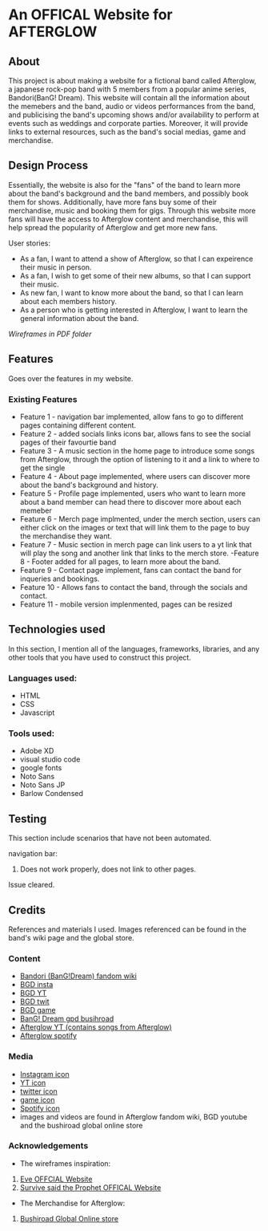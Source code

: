 # An OFFICAL Website for AFTERGLOW
## About

 This project is about making a website for a fictional band called Afterglow, a japanese rock-pop band with 5 members from a popular anime series, Bandori(BanG! Dream). 
 This website will contain all the information about the memebers and the band, audio or videos performances from the band, and publicising the band's upcoming shows and/or availability to perform at events such as weddings and corporate parties. Moreover, it will provide links to external resources, such as the band's social medias, game and merchandise.


## Design Process

Essentially, the website is also for the "fans" of the band to learn more about the band's background and the band members, and possibly book them for shows. Additionally, have more fans buy some of their merchandise, music and booking them for gigs. Through this website more fans will have the access to Afterglow content and merchandise, this will help spread the popularity of Afterglow and get more new fans.

User stories:
- As a fan, I want to attend a show of Afterglow, so that I can expeirence their music in person.
- As a fan, I wish to get some of their new albums, so that I can support their music.
- As new fan, I want to know more about the band, so that I can learn about each members history.
- As a person who is getting interested in Afterglow, I want to learn the general information about the band.

*Wireframes in PDF folder*

## Features

Goes over the features in my website.

 ### Existing Features
 - Feature 1 - navigation bar implemented, allow fans to go to different pages containing different content.
 - Feature 2 - added socials links icons bar, allows fans to see the social pages of their favourtie band
 - Feature 3 - A music section in the home page to introduce some songs from Afterglow, through the option of listening to it and a link to where to get the single
 - Feature 4 - About page implemented, where users can discover more about the band's background and history.
 - Feature 5 - Profile page implemented, users who want to learn more about a band member can head there to discover more about each memeber
 - Feature 6 - Merch page implmented, under the merch section, users can either click on the images or text that will link them to the page to buy the merchandise they want.
 - Feature 7 - Music section in merch page can link users to a yt link that will play the song and another link that links to the merch store. 
 -Feature 8 - Footer added for all pages, to learn more about the band.
 - Feature 9 - Contact page implement, fans can contact the band for inqueries and bookings.
 - Feature 10 - Allows fans to contact the band, through the socials and contact.
 - Feature 11 - mobile version implenmented, pages can be resized


## Technologies used

In this section, I mention all of the languages, frameworks, libraries, and any other tools that you have used to construct this project. 

 ### Languages used:
- HTML
- CSS
- Javascript
 ### Tools used:
- Adobe XD
- visual studio code
- google fonts
 - Noto Sans
 - Noto Sans JP
 - Barlow Condensed

## Testing
 This section include scenarios that have not been automated.

 navigation bar:
 1. Does not work properly, does not link to other pages.

 Issue cleared.

## Credits
 References and materials I used. Images referenced can be found in the band's wiki page and the global store.

 ### Content
  - [Bandori (BanG!Dream) fandom wiki](https://bandori.fandom.com/wiki/Afterglow)
  - [BGD insta](https://www.instagram.com/bang_dream_official_/)
  - [BGD YT](https://www.youtube.com/@BanGDreamGirlsBandParty)
  - [BGD twit](https://twitter.com/bang_dream_gbp)
  - [BGD game](https://play.google.com/store/apps/details?id=com.bushiroad.en.bangdreamgbp&gl=US&pli=1)
  - [BanG! Dream gpd busihroad](https://bang-dream-gbp-en.bushiroad.com)
  - [Afterglow YT (contains songs from Afterglow)](https://www.youtube.com/channel/UCmmb21SgNEyCFW0ZzG-kWvg)
  - [Afterglow spotify](https://open.spotify.com/artist/4Gahj9N72kVKOBZbKMu0OI)
 ### Media
  - [Instagram icon](https://cdn-icons-png.flaticon.com/512/2111/2111679.png)
  - [YT icon](https://cdn-icons-png.flaticon.com/512/1077/1077046.png)
  - [twitter icon](https://cdn-icons-png.flaticon.com/512/2111/2111819.png)
  - [game icon](https://cdn-icons-png.flaticon.com/512/726/726859.png)
  - [Spotify icon](https://cdn-icons-png.flaticon.com/512/2111/2111805.png)
  - images and videos are found in Afterglow fandom wiki, BGD youtube and the bushiroad global online store
 ### Acknowledgements 
  - The wireframes inspiration:
   1. [Eve OFFCIAL Website](https://eveofficial.com/)
   2. [Survive said the Prophet OFFICAL Website](https://survivesaidtheprophet.com/)
  - The Merchandise for Afterglow:
   1. [Bushiroad Global Online store](https://bushiroad-global-online-store.myshopify.com/collections/afterglow)